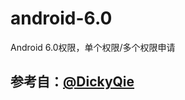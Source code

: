 # android-6.0
Android 6.0权限，单个权限/多个权限申请
## 参考自：[@DickyQie](https://github.com/DickyQie/android6.0-api)
